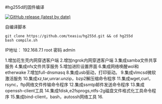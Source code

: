 #hg255d的固件编译

[![GitHub release (latest by date)](https://img.shields.io/github/v/release/teasiu/hg255d?style=for-the-badge&label=Download)](https://github.com/teasiu/hg255d/releases/latest)


自编译脚本
````
git clone https://github.com/teasiu/hg255d.git && cd hg255d
bash compile.sh
````

IP地址： 192.168.7.1 
root 密码 admin

1.增加花生壳内网穿透客户端
2.增加ngrok内网穿透客户端
3.集成samba文件共享服务
4.集成nfs文件共享服务
5.增加进阶设置界面
6.集成网络唤醒wol和etherwake
7.增加full-dnsmasq
8.集成usb驱动，打印驱动。
9.集成vlmcsd微软激活服务
10.集成xz,tar,unrar.unzip，bzp2解压缩命令程序
11.集成wget,curl，rsync，ftp网络文件传输命令程序
12.集成ssmtp邮件发送命令程序
13.集成openssh-client工具
14.集成fdisk,e2fsprogs,ntfs-2g磁盘文件格式化工具命令程序
15.集成bind-client，bash，autossh网络工具
16.

